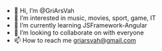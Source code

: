 - 👋 Hi, I’m @GriArsVah
- 👀 I’m interested in music, movies, sport, game, IT
- 🌱 I’m currently learning JSFramework-Angular
- 💞️ I’m looking to collaborate on with everyone
- 📫 How to reach me griarsvah@gmail.com

<!---
GriArsVah/GriArsVah is a ✨ special ✨ repository because its `README.md` (this file) appears on your GitHub profile.
You can click the Preview link to take a look at your changes.
--->
